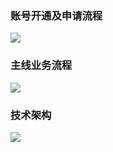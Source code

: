 ### 账号开通及申请流程
![](https://i.loli.net/2021/03/08/gnNozBWULcdvKw8.png)

### 主线业务流程
![](https://i.loli.net/2021/03/08/LfYT4wl7mkchQE5.png)

### 技术架构
![](https://i.loli.net/2021/03/08/RbNQH5FL7m8akPd.png)